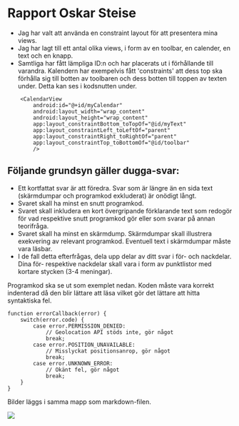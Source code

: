 
# Rapport Oskar Steise 

- Jag har valt att använda en constraint layout för att presentera mina views. 
- Jag har lagt till ett antal olika views, i form av en toolbar, en calender, en text och en knapp.
- Samtliga har fått lämpliga ID:n och har placerats ut i förhållande till varandra. Kalendern har
exempelvis fått 'constraints' att dess top ska förhålla sig till botten av toolbaren och dess botten
till toppen av texten under. Detta kan ses i kodsnutten under. 
```
    <CalendarView
        android:id="@+id/myCalendar"
        android:layout_width="wrap_content"
        android:layout_height="wrap_content"
        app:layout_constraintBottom_toTopOf="@id/myText"
        app:layout_constraintLeft_toLeftOf="parent"
        app:layout_constraintRight_toRightOf="parent"
        app:layout_constraintTop_toBottomOf="@id/toolbar"
        />
```


## Följande grundsyn gäller dugga-svar:

- Ett kortfattat svar är att föredra. Svar som är längre än en sida text (skärmdumpar och programkod exkluderat) är onödigt långt.
- Svaret skall ha minst en snutt programkod.
- Svaret skall inkludera en kort övergripande förklarande text som redogör för vad respektive snutt programkod gör eller som svarar på annan teorifråga.
- Svaret skall ha minst en skärmdump. Skärmdumpar skall illustrera exekvering av relevant programkod. Eventuell text i skärmdumpar måste vara läsbar.
- I de fall detta efterfrågas, dela upp delar av ditt svar i för- och nackdelar. Dina för- respektive nackdelar skall vara i form av punktlistor med kortare stycken (3-4 meningar).

Programkod ska se ut som exemplet nedan. Koden måste vara korrekt indenterad då den blir lättare att läsa vilket gör det lättare att hitta syntaktiska fel.

```
function errorCallback(error) {
    switch(error.code) {
        case error.PERMISSION_DENIED:
            // Geolocation API stöds inte, gör något
            break;
        case error.POSITION_UNAVAILABLE:
            // Misslyckat positionsanrop, gör något
            break;
        case error.UNKNOWN_ERROR:
            // Okänt fel, gör något
            break;
    }
}
```

Bilder läggs i samma mapp som markdown-filen.

![](android.png)

